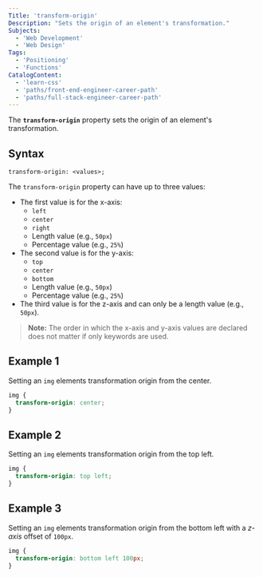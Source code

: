 ```yaml
---
Title: 'transform-origin'
Description: "Sets the origin of an element's transformation."
Subjects:
  - 'Web Development'
  - 'Web Design'
Tags:
  - 'Positioning'
  - 'Functions'
CatalogContent:
  - 'learn-css'
  - 'paths/front-end-engineer-career-path'
  - 'paths/full-stack-engineer-career-path'
---
```


The **`transform-origin`** property sets the origin of an element's transformation.

## Syntax

```pseudo
transform-origin: <values>;
```

The `transform-origin` property can have up to three values:

- The first value is for the x-axis:
  - `left`
  - `center`
  - `right`
  - Length value (e.g., `50px`)
  - Percentage value (e.g., `25%`)
- The second value is for the y-axis:
  - `top`
  - `center`
  - `bottom`
  - Length value (e.g., `50px`)
  - Percentage value (e.g., `25%`)
- The third value is for the z-axis and can only be a length value (e.g., `50px`).

> **Note:** The order in which the x-axis and y-axis values are declared does not matter if only keywords are used.

## Example 1

Setting an `img` elements transformation origin from the center.

```css
img {
  transform-origin: center;
}
```

## Example 2

Setting an `img` elements transformation origin from the top left.

```css
img {
  transform-origin: top left;
}
```

## Example 3

Setting an `img` elements transformation origin from the bottom left with a _z-axis_ offset of `100px`.

```css
img {
  transform-origin: bottom left 100px;
}
```

